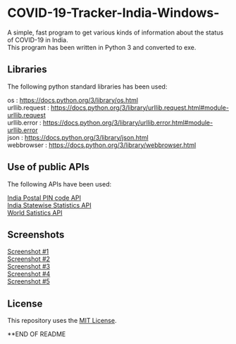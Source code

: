 # COVID-19-Tracker-India-Windows-

A simple, fast program to get various kinds of information about the status of COVID-19 in India.<br />
This program has been written in Python 3 and converted to exe.


## Libraries

The following python standard libraries has been used:

os              : <https://docs.python.org/3/library/os.html><br />
urllib.request  : <https://docs.python.org/3/library/urllib.request.html#module-urllib.request><br />
urllib.error    : <https://docs.python.org/3/library/urllib.error.html#module-urllib.error><br />
json            : <https://docs.python.org/3/library/json.html><br />
webbrowser      : <https://docs.python.org/3/library/webbrowser.html><br />


## Use of public APIs

The following APIs have been used:

[India Postal PIN code API](http://www.postalpincode.in/Api-Details "India Post Postal PIN code API Details")<br />
[India Statewise Statistics API](https://api.rootnet.in/covid19-in/unofficial/covid19india.org/statewise "India Unofficial Statewise COVID-19 Statistics")<br />
[World Satistics API](https://covidapi.info/api/v1/global "World COVID-19 Statistics")<br />


## Screenshots

[Screenshot #1](https://github.com/deeptadeeproy/COVID-19-Tracker-India-Windows-/blob/master/Screenshots/menu.PNG)<br />
[Screenshot #2](https://github.com/deeptadeeproy/COVID-19-Tracker-India-Windows-/blob/master/Screenshots/option1.PNG)<br />
[Screenshot #3](https://github.com/deeptadeeproy/COVID-19-Tracker-India-Windows-/blob/master/Screenshots/option2.PNG)<br />
[Screenshot #4](https://github.com/deeptadeeproy/COVID-19-Tracker-India-Windows-/blob/master/Screenshots/option3.PNG)<br />
[Screenshot #5](https://github.com/deeptadeeproy/COVID-19-Tracker-India-Windows-/blob/master/Screenshots/option4.PNG)


## License

This repository uses the [MIT License](/LICENSE).

**END OF README
